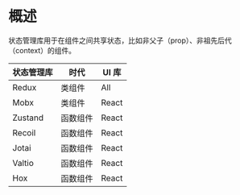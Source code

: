 # 概述

状态管理库用于在组件之间共享状态，比如非父子（prop）、非祖先后代（context）的组件。

| 状态管理库 | 时代     | UI 库 |
| ---------- | -------- | ----- |
| Redux      | 类组件   | All   |
| Mobx       | 类组件   | React |
| Zustand    | 函数组件 | React |
| Recoil     | 函数组件 | React |
| Jotai      | 函数组件 | React |
| Valtio     | 函数组件 | React |
| Hox        | 函数组件 | React |
